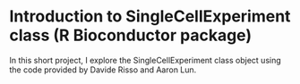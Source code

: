 # Introduction to SingleCellExperiment class (R Bioconductor package)
In this short project, I explore the SingleCellExperiment class object using the code provided by Davide Risso and Aaron Lun.
